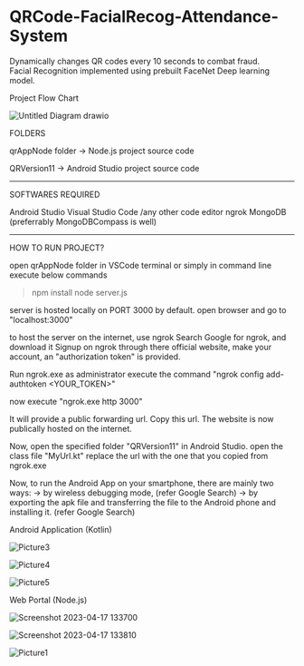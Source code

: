 # QRCode-FacialRecog-Attendance-System
Dynamically changes QR codes every 10 seconds to combat fraud.  
Facial Recognition implemented using prebuilt FaceNet Deep learning model.  
  
Project Flow Chart  
  
![Untitled Diagram drawio](https://user-images.githubusercontent.com/51827238/234007223-90fadca4-7d3a-4be9-88b8-7f1abdcd330f.png)

FOLDERS

qrAppNode folder
-> Node.js project source code

QRVersion11
-> Android Studio project source code

------------------------------------------------------------------------------------------

SOFTWARES REQUIRED

Android Studio
Visual Studio Code /any other code editor
ngrok
MongoDB (preferrably MongoDBCompass is well)

------------------------------------------------------------------------------------------

HOW TO RUN PROJECT?

open qrAppNode folder in VSCode terminal or simply in command line
execute below commands

> npm install
> node server.js

server is hosted locally on PORT 3000 by default.
open browser and go to 
"localhost:3000"

to host the server on the internet, use ngrok
Search Google for ngrok, and download it
Signup on ngrok through there official website, make your account, an "authorization token" is provided.

Run ngrok.exe as administrator
execute the command
"ngrok config add-authtoken <YOUR_TOKEN>"

now execute
"ngrok.exe http 3000"

It will provide a public forwarding url. Copy this url.
The website is now publically hosted on the internet.

Now, open the specified folder "QRVersion11" in Android Studio.
open the class file "MyUrl.kt"
replace the url with the one that you copied from ngrok.exe

Now, to run the Android App on your smartphone, there are mainly two ways:
-> by wireless debugging mode, (refer Google Search)
-> by exporting the apk file and transferring the file to the Android phone and installing it. (refer Google Search)




Android Application (Kotlin)  
  
![Picture3](https://user-images.githubusercontent.com/51827238/234006667-b8d17974-bbe9-4ee3-aede-b468c8f53dd0.png)

![Picture4](https://user-images.githubusercontent.com/51827238/234006687-38e79826-efb4-405d-b2c8-2db7c5fb1bdc.jpg)  

![Picture5](https://user-images.githubusercontent.com/51827238/234006703-b3f882bd-dad1-46a0-98e4-d67176259945.jpg)

Web Portal (Node.js)

![Screenshot 2023-04-17 133700](https://user-images.githubusercontent.com/51827238/234007793-a4fcc1bf-d08b-4415-8b18-8624d5f01581.png)

![Screenshot 2023-04-17 133810](https://user-images.githubusercontent.com/51827238/234007805-5616e9e1-1df3-453f-b078-5393bc07b803.png)

![Picture1](https://user-images.githubusercontent.com/51827238/234006971-aaa787f1-4f68-4e4d-a6fa-ec74b2f0d57f.jpg)
